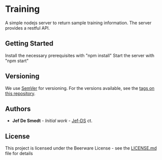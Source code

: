 # Training

A simple nodejs server to return sample training information. The server provides a restful API.

## Getting Started

Install the necessary prerequisites with "npm install"
Start the server with "npm start"


## Versioning

We use [SemVer](http://semver.org/) for versioning. For the versions available, see the [tags on this repository](https://github.com/trainingserver/tags). 

## Authors

* **Jef De Smedt** - *Initial work* - [Jef-DS](https://github.com/Jef-DS)
ct.

## License

This project is licensed under the Beerware License - see the [LICENSE.md](LICENSE.md) file for details
